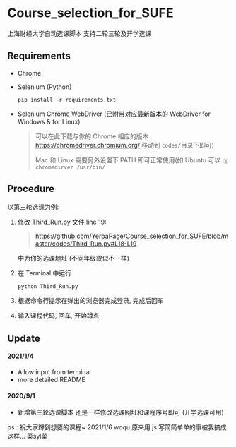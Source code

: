 # Course_selection_for_SUFE
上海财经大学自动选课脚本 支持二轮三轮及开学选课

## Requirements

- Chrome 

- Selenium (Python)

  ```
  pip install -r requirements.txt
  ```

- Selenium Chrome WebDriver (已附带对应最新版本的 WebDriver for Windows & for Linux)

  > 可以在此下载与你的 Chrome 相应的版本 https://chromedriver.chromium.org/ 移动到 `codes/`目录下即可)
  >
  > Mac 和 Linux 需要另外设置下 PATH 即可正常使用(如 Ubuntu 可以 `cp chromedirver /usr/bin/`

## Procedure

以第三轮选课为例: 

1. 修改 Third_Run.py 文件 line 19: 

   > https://github.com/YerbaPage/Course_selection_for_SUFE/blob/master/codes/Third_Run.py#L18-L19

   中为你的选课地址 (不同年级貌似不一样)
   
2. 在 Terminal 中运行

   ```bash
   python Third_Run.py
   ```

3. 根据命令行提示在弹出的浏览器完成登录, 完成后回车

4. 输入课程代码, 回车, 开始蹲点

## Update 

#### 2021/1/4

- Allow input from terminal 
- more detailed README 

#### 2020/9/1

- 新增第三轮选课脚本 还是一样修改选课网址和课程序号即可 (开学选课可用)

ps : 祝大家蹲到想要的课程~
2021/1/6 woqu 原来用 js 写简简单单的事被我搞成这样... 菜syl菜

